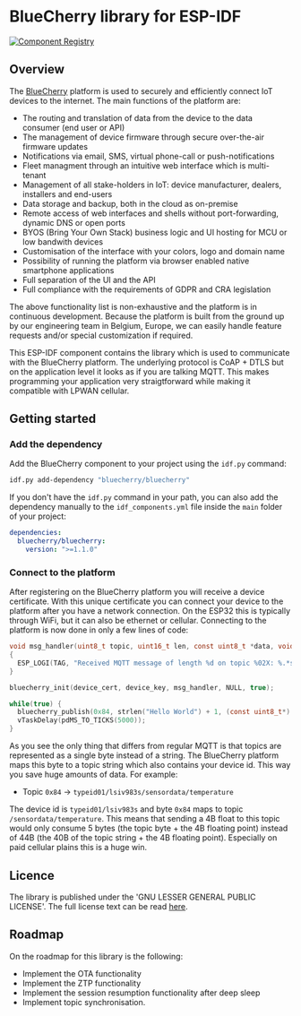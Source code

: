 # BlueCherry library for ESP-IDF

[![Component Registry](https://components.espressif.com/components/bluecherry/bluecherry/badge.svg)](https://components.espressif.com/components/bluecherry/bluecherry)

## Overview

The [BlueCherry](https://www.bluecherry.io) platform is used to securely and efficiently connect IoT
devices to the internet. The main functions of the platform are:
 - The routing and translation of data from the device to the data consumer (end user or API)
 - The management of device firmware through secure over-the-air firmware updates
 - Notifications via email, SMS, virtual phone-call or push-notifications
 - Fleet managment through an intuitive web interface which is multi-tenant
 - Management of all stake-holders in IoT: device manufacturer, dealers, installers and end-users
 - Data storage and backup, both in the cloud as on-premise
 - Remote access of web interfaces and shells without port-forwarding, dynamic DNS or open ports
 - BYOS (Bring Your Own Stack) business logic and UI hosting for MCU or low bandwith devices
 - Customisation of the interface with your colors, logo and domain name
 - Possibility of running the platform via browser enabled native smartphone applications
 - Full separation of the UI and the API
 - Full compliance with the requirements of GDPR and CRA legislation

The above functionality list is non-exhaustive and the platform is in continuous development. 
Because the platform is built from the ground up by our engineering team in Belgium, Europe, we can 
easily handle feature requests and/or special customization if required. 

This ESP-IDF component contains the library which is used to communicate with the BlueCherry 
platform. The underlying protocol is CoAP + DTLS but on the application level it looks as if you are
talking MQTT. This makes programming your application very straigtforward while making it compatible
with LPWAN cellular.

## Getting started

### Add the dependency

Add the BlueCherry component to your project using the `idf.py` command:

```bash
idf.py add-dependency "bluecherry/bluecherry"
```

If you don't have the `idf.py` command in your path, you can also add the dependency manually to
the `idf_components.yml` file inside the `main` folder of your project:

```yml
dependencies:
  bluecherry/bluecherry:
    version: ">=1.1.0"
```

### Connect to the platform

After registering on the BlueCherry platform you will receive a device certificate. With this unique
certificate you can connect your device to the platform after you have a network connection. On the
ESP32 this is typically through WiFi, but it can also be ethernet or cellular. Connecting to the
platform is now done in only a few lines of code:

```C
void msg_handler(uint8_t topic, uint16_t len, const uint8_t *data, void *args)
{
  ESP_LOGI(TAG, "Received MQTT message of length %d on topic %02X: %.*s", len, topic, len, data);
}

bluecherry_init(device_cert, device_key, msg_handler, NULL, true);

while(true) {
  bluecherry_publish(0x84, strlen("Hello World") + 1, (const uint8_t*) "Hello World");
  vTaskDelay(pdMS_TO_TICKS(5000));
} 
```

As you see the only thing that differs from regular MQTT is that topics are represented as a single
byte instead of a string. The BlueCherry platform maps this byte to a topic string which also
contains your device id. This way you save huge amounts of data. For example:

 - Topic `0x84` -> `typeid01/lsiv983s/sensordata/temperature`

The device id is `typeid01/lsiv983s` and byte `0x84` maps to topic `/sensordata/temperature`. This
means that sending a 4B float to this topic would only consume 5 bytes (the topic byte + the 4B 
floating point) instead of 44B (the 40B of the topic string + the 4B floating point). Especially on
paid cellular plains this is a huge win.

## Licence 

The library is published under the 'GNU LESSER GENERAL PUBLIC LICENSE'. The full license text can 
be read [here](license.md).

## Roadmap

On the roadmap for this library is the following:
 - Implement the OTA functionality
 - Implement the ZTP functionality
 - Implement the session resumption functionality after deep sleep
 - Implement topic synchronisation.